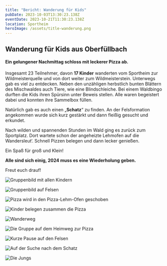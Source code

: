 ```yaml
---
title: "Bericht: Wanderung für Kids"
pubDate: 2023-10-03T13:30:23.138Z
eventDate: 2023-10-21T11:30:23.138Z
location: Sportheim
heroImage: /assets/title-wanderung.png
---
```

## Wanderung für Kids aus Oberfüllbach

#### Ein gelungener Nachmittag schloss mit leckerer Pizza ab.

Insgesamt 23 Teilnehmer, davon **17 Kinder** wanderten vom Sportheim zur Wildmeisterquelle und von dort weiter zum Wildmeisterstein. Unterwegs gab es viel zu entdecken. Neben den unzähligen herbstlich bunten Blättern des Mischwaldes auch Tiere, wie eine Blindschleiche. Bei einem Waldbingo durften die Kids ihren Spürsinn unter Beweis stellen. Alle waren begeistert dabei und konnten ihre Sammelbox füllen.

Natürlich gab es auch einen „**Schatz**“ zu finden. An der Felsformation angekommen wurde sich kurz gestärkt und dann fleißig gesucht und erkundet.

Nach wilden und spannenden Stunden im Wald ging es zurück zum Sportplatz. Dort wartete schon der angeheizte Lehmofen auf die Wandersleut‘. Schnell Pizzen belegen und dann lecker genießen.

Ein Spaß für groß und Klein!

**Alle sind sich einig, 2024 muss es eine Wiederholung geben.**

Freut euch drauf!

![Gruppenbild mit allen Kindern](/assets/whatsapp_image_2023-10-29_at_07.33.24_1_.jpeg)

![Gruppenbild auf Felsen](/assets/whatsapp_image_2023-10-29_at_07.33.21.jpeg)

![Pizza wird in den Pizza-Lehm-Ofen geschoben](/assets/whatsapp_image_2023-10-29_at_07.33.18_1_.jpeg)

![Kinder belegen zusammen die Pizza](/assets/whatsapp_image_2023-10-29_at_07.33.15.jpeg)

![Wanderweg](/assets/whatsapp_image_2023-10-29_at_07.33.26.jpeg)

![Die Gruppe auf dem Heimweg zur Pizza](/assets/whatsapp_image_2023-10-29_at_07.33.19.jpeg "Auf dem Weg zurück ins Sportheim")

![Kurze Pause auf den Felsen](/assets/whatsapp_image_2023-10-29_at_07.33.24_2_.jpeg)

![Auf der Suche nach dem Schatz](/assets/whatsapp_image_2023-10-29_at_07.33.25.jpeg)

![Die Jungs](/assets/whatsapp_image_2023-10-29_at_07.33.25_3_.jpeg)